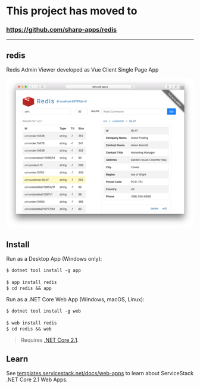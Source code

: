 # This project has moved to

### https://github.com/sharp-apps/redis

---

## redis

Redis Admin Viewer developed as Vue Client Single Page App

[![](https://raw.githubusercontent.com/NetCoreApps/TemplatePages/master/src/wwwroot/assets/img/screenshots/redis.png)](http://redis.web-app.io)

## Install

Run as a Desktop App (Windows only):

    $ dotnet tool install -g app

    $ app install redis
    $ cd redis && app

Run as a .NET Core Web App (Windows, macOS, Linux):

    $ dotnet tool install -g web

    $ web install redis
    $ cd redis && web

> Requires [.NET Core 2.1](https://www.microsoft.com/net/download/dotnet-core/2.1).

## Learn

See [templates.servicestack.net/docs/web-apps](http://templates.servicestack.net/docs/web-apps) to learn about ServiceStack .NET Core 2.1 Web Apps.
